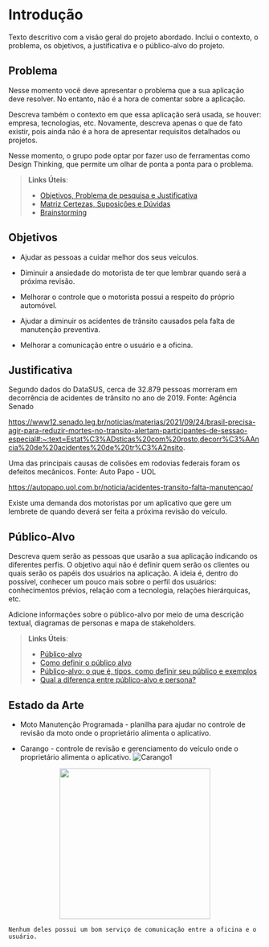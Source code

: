 # Introdução

Texto descritivo com a visão geral do projeto abordado. Inclui o contexto, o problema, os objetivos, a justificativa e o público-alvo do projeto.

## Problema
Nesse momento você deve apresentar o problema que a sua aplicação deve  resolver. No entanto, não é a hora de comentar sobre a aplicação.

Descreva também o contexto em que essa aplicação será usada, se  houver: empresa, tecnologias, etc. Novamente, descreva apenas o que de  fato existir, pois ainda não é a hora de apresentar requisitos  detalhados ou projetos.

Nesse momento, o grupo pode optar por fazer uso  de ferramentas como Design Thinking, que permite um olhar de ponta a ponta para o problema.

> **Links Úteis**:
> - [Objetivos, Problema de pesquisa e Justificativa](https://medium.com/@versioparole/objetivos-problema-de-pesquisa-e-justificativa-c98c8233b9c3)
> - [Matriz Certezas, Suposições e Dúvidas](https://medium.com/educa%C3%A7%C3%A3o-fora-da-caixa/matriz-certezas-suposi%C3%A7%C3%B5es-e-d%C3%BAvidas-fa2263633655)
> - [Brainstorming](https://www.euax.com.br/2018/09/brainstorming/)

## Objetivos

 - Ajudar as pessoas a cuidar melhor dos seus veículos.
 
 - Diminuir a ansiedade do motorista de ter que lembrar quando será a próxima revisão.
 
 - Melhorar o controle que o motorista possui a respeito do próprio automóvel.
 
 - Ajudar a diminuir os acidentes de trânsito causados pela falta de manutenção preventiva.
 
 - Melhorar a comunicação entre o usuário e a oficina.


## Justificativa

Segundo dados do DataSUS, cerca de 32.879 pessoas morreram em decorrência de acidentes de trânsito no ano de 2019. Fonte: Agência Senado

https://www12.senado.leg.br/noticias/materias/2021/09/24/brasil-precisa-agir-para-reduzir-mortes-no-transito-alertam-participantes-de-sessao-especial#:~:text=Estat%C3%ADsticas%20com%20rosto,decorr%C3%AAncia%20de%20acidentes%20de%20tr%C3%A2nsito.

Uma das principais causas de colisões em rodovias federais foram os defeitos mecânicos. Fonte: Auto Papo - UOL

https://autopapo.uol.com.br/noticia/acidentes-transito-falta-manutencao/

Existe uma demanda dos motoristas por um aplicativo que gere um lembrete de quando deverá ser feita a próxima revisão do veículo.


## Público-Alvo

Descreva quem serão as pessoas que usarão a sua aplicação indicando os diferentes perfis. O objetivo aqui não é definir quem serão os clientes ou quais serão os papéis dos usuários na aplicação. A ideia é, dentro do possível, conhecer um pouco mais sobre o perfil dos usuários: conhecimentos prévios, relação com a tecnologia, relações
hierárquicas, etc.

Adicione informações sobre o público-alvo por meio de uma descrição textual, diagramas de personas e mapa de stakeholders.

> **Links Úteis**:
> - [Público-alvo](https://blog.hotmart.com/pt-br/publico-alvo/)
> - [Como definir o público alvo](https://exame.com/pme/5-dicas-essenciais-para-definir-o-publico-alvo-do-seu-negocio/)
> - [Público-alvo: o que é, tipos, como definir seu público e exemplos](https://klickpages.com.br/blog/publico-alvo-o-que-e/)
> - [Qual a diferença entre público-alvo e persona?](https://rockcontent.com/blog/diferenca-publico-alvo-e-persona/)

## Estado da Arte
  - Moto Manutenção Programada - planilha para ajudar no controle de revisão da moto onde o proprietário alimenta o aplicativo.
   
  - Carango - controle de revisão e gerenciamento do veículo onde o proprietário alimenta o aplicativo.
![Carango1](https://user-images.githubusercontent.com/101222207/158488167-2f95a81e-1299-449c-a24e-efe70de1837b.jpg)

<div align="center">
<img src="https://user-images.githubusercontent.com/101222207/158488167-2f95a81e-1299-449c-a24e-efe70de1837b.jpg" width="300px" />
 </div>
 
    Nenhum deles possui um bom serviço de comunicação entre a oficina e o usuário.
